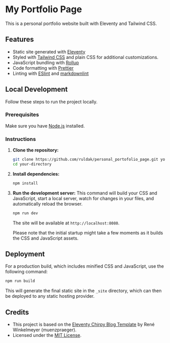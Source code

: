 # My Portfolio Page

This is a personal portfolio website built with Eleventy and Tailwind CSS.

## Features

-   Static site generated with [Eleventy](https://www.11ty.dev/)
-   Styled with [Tailwind CSS](https://tailwindcss.com/) and plain CSS for additional customizations.
-   JavaScript bundling with [Rollup](https://rollupjs.org/)
-   Code formatting with [Prettier](https://prettier.io/)
-   Linting with [ESlint](https://eslint.org/) and [markdownlint](https://github.com/DavidAnson/markdownlint)

## Local Development

Follow these steps to run the project locally.

### Prerequisites

Make sure you have [Node.js](https://nodejs.org/) installed.

### Instructions

1.  **Clone the repository:**
    ```bash
    git clone https://github.com/ruldak/personal_portofolio_page.git your-directory
    cd your-directory
    ```

2.  **Install dependencies:** 
    ```bash
    npm install
    ```

3.  **Run the development server:**
    This command will build your CSS and JavaScript, start a local server, watch for changes in your files, and automatically reload the browser.
    ```bash
    npm run dev
    ```

    The site will be available at `http://localhost:8080`.

    Please note that the initial startup might take a few moments as it builds the CSS and JavaScript assets.

## Deployment

For a production build, which includes minified CSS and JavaScript, use the following command:

```bash
npm run build
```

This will generate the final static site in the `_site` directory, which can then be deployed to any static hosting provider.

## Credits

- This project is based on the [Eleventy Chirpy Blog Template](https://github.com/muenzpraeger/eleventy-chirpy-blog-template) by René Winkelmeyer (muenzpraeger).  
- Licensed under the [MIT License](https://github.com/muenzpraeger/eleventy-chirpy-blog-template/blob/main/LICENSE.md).
